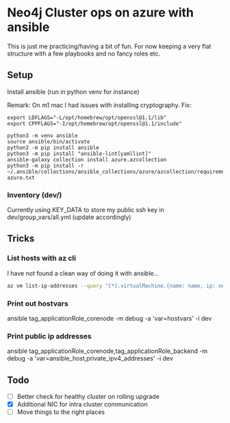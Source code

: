 
# Neo4j Cluster ops on azure with ansible
This is just me practicing/having a bit of fun. For now keeping a very flat structure with a few playbooks and no fancy roles etc.

## Setup
Install ansible (run in python venv for instance)

Remark: On m1 mac I had issues with installing cryptography. Fix:
```shell
export LDFLAGS="-L/opt/homebrew/opt/openssl@1.1/lib"
export CPPFLAGS="-I/opt/homebrew/opt/openssl@1.1/include"
```

```shell
python3 -m venv ansible
source ansible/bin/activate
python3 -m pip install ansible
python3 -m pip install "ansible-lint[yamllint]"
ansible-galaxy collection install azure.azcollection
python3 -m pip install -r ~/.ansible/collections/ansible_collections/azure/azcollection/requirements-azure.txt
```


### Inventory (dev/)
Currently using KEY_DATA to store my public ssh key in dev/group_vars/all.yml (update accordingly)


## Tricks

### List hosts with az cli
I have not found a clean way of doing it with ansible...
```bash
az vm list-ip-addresses --query "[*].virtualMachine.{name: name, ip: network.publicIpAddresses[0].ipAddress}" -o tsv
```

### Print out hostvars
ansible tag_applicationRole_corenode -m debug -a 'var=hostvars' -i dev

### Print public ip addresses
ansible tag_applicationRole_corenode,tag_applicationRole_backend -m debug -a 'var=ansible_host,private_ipv4_addresses'  -i dev

## Todo

- [ ] Better check for healthy cluster on rolling upgrade
- [x] Additional NIC for intra cluster communication
- [ ] Move things to the right places
